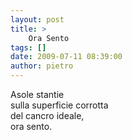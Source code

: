 ```yaml
---
layout: post
title: >
    Ora Sento
tags: []
date: 2009-07-11 08:39:00
author: pietro
---
```

Asole stantie<br/>sulla superficie corrotta<br/>del cancro ideale,<br/>ora sento.
